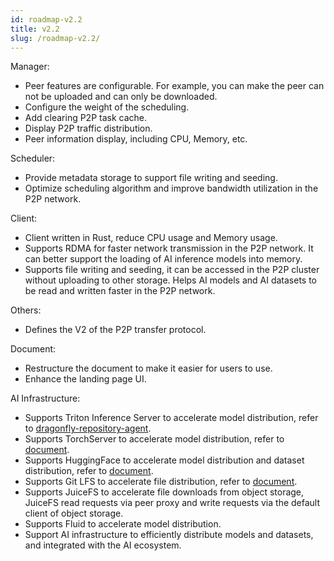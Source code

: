 ```yaml
---
id: roadmap-v2.2
title: v2.2
slug: /roadmap-v2.2/
---
```


Manager:

- Peer features are configurable. For example, you can make the peer can not be uploaded and can only be downloaded.
- Configure the weight of the scheduling.
- Add clearing P2P task cache.
- Display P2P traffic distribution.
- Peer information display, including CPU, Memory, etc.

Scheduler:

- Provide metadata storage to support file writing and seeding.
- Optimize scheduling algorithm and improve bandwidth utilization in the P2P network.

Client:

- Client written in Rust, reduce CPU usage and Memory usage.
- Supports RDMA for faster network transmission in the P2P network.
  It can better support the loading of AI inference models into memory.
- Supports file writing and seeding, it can be accessed in the P2P cluster without uploading to other storage.
  Helps AI models and AI datasets to be read and written faster in the P2P network.

Others:

- Defines the V2 of the P2P transfer protocol.

Document:

- Restructure the document to make it easier for users to use.
- Enhance the landing page UI.

AI Infrastructure:

- Supports Triton Inference Server to accelerate model distribution, refer to [dragonfly-repository-agent](https://github.com/dragonflyoss/dragonfly-repository-agent).
- Supports TorchServer to accelerate model distribution, refer to [document](https://d7y.io/docs/next/setup/integration/torchserve).
- Supports HuggingFace to accelerate model distribution and dataset distribution, refer to [document](https://d7y.io/docs/next/setup/integration/hugging-face).
- Supports Git LFS to accelerate file distribution, refer to [document](https://d7y.io/docs/next/setup/integration/git-lfs).
- Supports JuiceFS to accelerate file downloads from object storage, JuiceFS read requests via
  peer proxy and write requests via the default client of object storage.
- Supports Fluid to accelerate model distribution.
- Support AI infrastructure to efficiently distribute models and datasets, and integrated with the AI ecosystem.
